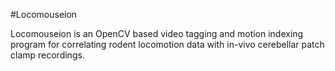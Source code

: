 #Locomouseion

Locomouseion is an OpenCV based video tagging and motion indexing program for correlating rodent locomotion data with in-vivo cerebellar patch clamp recordings.
